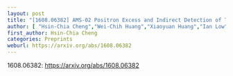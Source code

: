 ```yaml
---
layout: post
title: "[1608.06382] AMS-02 Positron Excess and Indirect Detection of Three-body Decaying Dark Matter"
author: [ "Hsin-Chia Cheng","Wei-Chih Huang","Xiaoyuan Huang","Ian Low","Yue-Lin Sming Tsai" ]
first_author: Hsin-Chia Cheng
categories: Preprints
weburl: https://arxiv.org/abs/1608.06382
---
```


1608.06382: https://arxiv.org/abs/1608.06382
